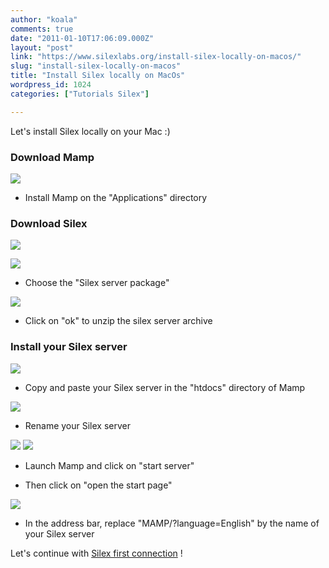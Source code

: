 ```yaml
---
author: "koala"
comments: true
date: "2011-01-10T17:06:09.000Z"
layout: "post"
link: "https://www.silexlabs.org/install-silex-locally-on-macos/"
slug: "install-silex-locally-on-macos"
title: "Install Silex locally on MacOs"
wordpress_id: 1024
categories: ["Tutorials Silex"]

---
```

Let's install Silex locally on your Mac :)


### <!-- more -->Download Mamp




[![](https://www.silexlabs.org/wp-content/uploads/2011/01/mamp.png)](http://www.mamp.info/en/index.html)







  * Install Mamp on the "Applications" directory




### Download Silex




[![](https://www.silexlabs.org/wp-content/uploads/2012/05/projects-platform1.png)](http://projects.silexlabs.org/#/open.source.projects/portal)




[![](https://www.silexlabs.org/wp-content/uploads/2012/05/download-silex_21.png)](http://projects.silexlabs.org/?/silex/#/flash.cms/download)







  * Choose the "Silex server package"




![](https://www.silexlabs.org/wp-content/uploads/2012/05/download1.png)







  * Click on "ok" to unzip the silex server archive




### Install your Silex server


![](https://www.silexlabs.org/wp-content/uploads/2011/01/copy-and-paste-silex-server.png)




  * Copy and paste your Silex server in the "htdocs" directory of Mamp




![](https://www.silexlabs.org/wp-content/uploads/2011/01/rename-silex-server2.png)







  * Rename your Silex server


![](https://www.silexlabs.org/wp-content/uploads/2011/01/start-server-mamp.png) ![](https://www.silexlabs.org/wp-content/uploads/2011/01/mamp-started.png)




  * Launch Mamp and click on "start server"


  * Then click on "open the start page"




![](https://www.silexlabs.org/wp-content/uploads/2011/01/mamp-start-page.png)







  * In the address bar, replace "MAMP/?language=English" by the name of your Silex server


Let's continue with [Silex first connection](https://www.silexlabs.org/?page_id=977) !

